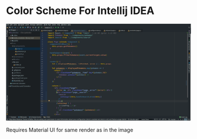 # Color Scheme For Intellij IDEA

![alt text](https://raw.githubusercontent.com/LF303/ColorSchemes/master/ColorScheme.png)

Requires Material UI for same render as in the image
